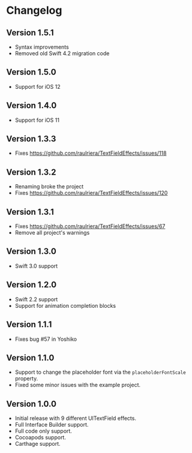 # Changelog

## Version 1.5.1
  * Syntax improvements
  * Removed old Swift 4.2 migration code

## Version 1.5.0
  * Support for iOS 12

## Version 1.4.0
  * Support for iOS 11

## Version 1.3.3
  * Fixes https://github.com/raulriera/TextFieldEffects/issues/118

## Version 1.3.2
  * Renaming broke the project
  * Fixes https://github.com/raulriera/TextFieldEffects/issues/120

## Version 1.3.1
  * Fixes https://github.com/raulriera/TextFieldEffects/issues/67
  * Remove all project's warnings

## Version 1.3.0
  * Swift 3.0 support

## Version 1.2.0
  * Swift 2.2 support
  * Support for animation completion blocks

## Version 1.1.1
  * Fixes bug #57 in Yoshiko

## Version 1.1.0
  * Support to change the placeholder font via the `placeholderFontScale` property.
  * Fixed some minor issues with the example project.

## Version 1.0.0
  * Initial release with 9 different UITextField effects.
  * Full Interface Builder support.
  * Full code only support.
  * Cocoapods support.
  * Carthage support.
